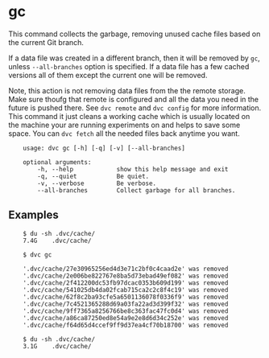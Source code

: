 # gc

This command collects the garbage, removing unused cache files based on the
current Git branch.

If a data file was created in a different branch, then it will be removed by
`gc`, unless `--all-branches` option is specified. If a data file has a few
cached versions all of them except the current one will be removed.

Note, this action is not removing data files from the the remote storage. Make
sure thoufg that remote is configured and all the data you need in the future 
is pushed there. See `dvc remote` and `dvc config` for more information. This
command it just cleans a working cache which is usually located on the machine
your are running experiments on and helps to save some space. You can `dvc fetch`
all the needed files back anytime you want.

```usage
    usage: dvc gc [-h] [-q] [-v] [--all-branches]

    optional arguments:
        -h, --help            show this help message and exit
        -q, --quiet           Be quiet.
        -v, --verbose         Be verbose.
        --all-branches        Collect garbage for all branches.
```

## Examples

```dvc
    $ du -sh .dvc/cache/
    7.4G    .dvc/cache/

    $ dvc gc

    '.dvc/cache/27e30965256ed4d3e71c2bf0c4caad2e' was removed
    '.dvc/cache/2e006be822767e8ba5d73ebad49ef082' was removed
    '.dvc/cache/2f412200dc53fb97dcac0353b609d199' was removed
    '.dvc/cache/541025db4da02fcab715ca2c2c8f4c19' was removed
    '.dvc/cache/62f8c2ba93cfe5a6501136078f0336f9' was removed
    '.dvc/cache/7c4521365288d69a03fa22ad3d399f32' was removed
    '.dvc/cache/9ff7365a8256766be8c363fac47fc0d4' was removed
    '.dvc/cache/a86ca87250ed8e54a9e2e8d6d34c252e' was removed
    '.dvc/cache/f64d65d4ccef9ff9d37ea4cf70b18700' was removed

    $ du -sh .dvc/cache/
    3.1G    .dvc/cache/
```
